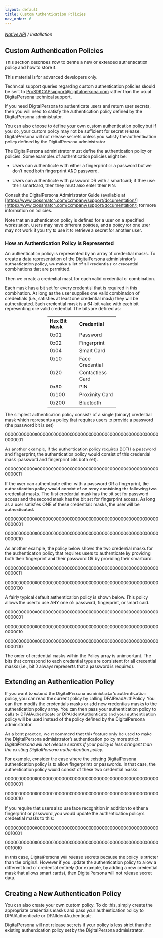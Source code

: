 ```yaml
---
layout: default
title: Custom Authentication Policies
nav_order: 6  
---
```

###### [Native API](..\index.html) / Installation   
## Custom Authentication Policies

This section describes how to define a new or extended authentication policy and how to store it.  

This material is for advanced developers only.

Technical support queries regarding custom authentication policies should be sent to ProSDKCAPsupport@digitalpersona.com rather than the usual DigitalPersona technical support.  

If you need DigitalPersona to authenticate users and return user secrets, then you will need to satisfy the authentication policy defined by the DigitalPersona administrator.   

You can also choose to define your own custom authentication policy but if you do, your custom policy may not be sufficient for secret release. DigitalPersona will not release secrets unless you satisfy the authentication policy defined by the DigitalPersona administrator.  

The DigitalPersona administrator must define the authentication policy or policies. Some examples of authentication policies might be:  

- Users can authenticate with either a fingerprint or a password but we don’t need both fingerprint AND password.  

- Users can authenticate with password OR with a smartcard; if they use their smartcard, then they must also enter their PIN.  

Consult the DigitalPersona Administrator Guide (available at [https://www.crossmatch.com/company/support/documentation/](https://www.crossmatch.com/company/support/documentation/) for more information on policies.  

Note that an authentication policy is defined for a user on a specified workstation. Users may have different policies, and a policy for one user may not work if you try to use it to retrieve a secret for another user.
### How an Authentication Policy is Represented  

An authentication policy is represented by an array of credential masks.
To create a data representation of the DigitalPersona administrator’s authentication policy, we make a list of all credentials or credential combinations that are permitted.  

Then we create a credential mask for each valid credential or combination.  

Each mask has a bit set for every credential that is required in this combination. As long as the user supplies one valid combination of credentials (i.e., satisfies at least one credential mask) they will be authenticated.
Each credential mask is a 64-bit value with each bit representing one valid credential. The bits are defined as:

<table style="width: 45%; margin-left:auto;margin-right:auto;">
  <tr>
    <th ALIGN="left">Hex Bit Mask</th>
    <th ALIGN="left">Credential</th>
  </tr>
  <tr>
  <td valign="top" >0x01</td>
  <td valign="top" >Password</td>
  </tr>
  <tr>
  <td valign="top" >0x02</td>
  <td valign="top" >Fingerprint</td>
  </tr>
  <tr>
  <td valign="top" >0x04</td>
  <td valign="top" >Smart Card</td>
  </tr>
  <tr>
  <td valign="top" >0x10</td>
  <td valign="top" >Face Credential</td>
  </tr>
  <tr>
  <td valign="top" >0x20</td>
  <td valign="top" >Contactless Card</td>
  </tr>
  <tr>
  <td valign="top" >0x80</td>
  <td valign="top" >PIN</td>
  </tr>
  <tr>
  <td valign="top" >0x100</td>
  <td valign="top" >Proximity Card</td>
  </tr>
  <tr>
  <td valign="top" >0x200</td>
  <td valign="top" >Bluetooth</td>
  </tr>             
</table>

The simplest authentication policy consists of a single (binary) credential mask which represents a policy that requires users to provide a password (the password bit is set).

0000000000000000000000000000000000000000000000000000000000000001  

As another example, if the authentication policy requires BOTH a password and fingerprint, the authentication policy would consist of this credential mask (password and fingerprint bits both set).

0000000000000000000000000000000000000000000000000000000000000011

If the user can authenticate either with a password OR a fingerprint, the authentication policy would consist of an array containing the following two credential masks. The first credential mask has the bit set for password access and the second mask has the bit set for fingerprint access. As long as a user satisfies ONE of these credentials masks, the user will be authenticated.  

0000000000000000000000000000000000000000000000000000000000000001  

0000000000000000000000000000000000000000000000000000000000000010  

As another example, the policy below shows the two credential masks for the authentication policy that requires users to authenticate by providing both their fingerprint and their password OR by providing their smartcard.  

0000000000000000000000000000000000000000000000000000000000000011  

0000000000000000000000000000000000000000000000000000000000000100  

A fairly typical default authentication policy is shown below. This policy allows the user to use ANY one of: password, fingerprint, or smart card.  

0000000000000000000000000000000000000000000000000000000000000001

0000000000000000000000000000000000000000000000000000000000000010  

0000000000000000000000000000000000000000000000000000000000000100  

The order of credential masks within the Policy array is unimportant. The bits that correspond to each credential type are consistent for all credential masks (i.e., bit 0 always represents that a password is required).  

## Extending an Authentication Policy  

If you want to extend the DigitalPersona administrator’s authentication policy, you can read the current policy by calling DPAlReadAuthPolicy. You can then modify the credentials masks or add new credentials masks to the authentication policy array. You can then pass your authentication policy to calls to DPAlAuthenticate or DPAlIdentAuthenticate and your authentication policy will be used instead of the policy defined by the DigitalPersona administrator.  

As a best practice, we recommend that this feature only be used to make the DigitalPersona administrator’s authentication policy more strict. *DigitalPersona will not release secrets if your policy is less stringent than the existing DigitalPersona authentication policy.*  

For example, consider the case where the existing DigitalPersona authentication policy is to allow fingerprints or passwords. In that case, the authentication policy would consist of these two credential masks:  

0000000000000000000000000000000000000000000000000000000000000001  

0000000000000000000000000000000000000000000000000000000000000010  

If you require that users also use face recognition in addition to either a fingerprint or password, you would update the authentication policy’s credential masks to this:  

0000000000000000000000000000000000000000000000000000000000010001  

0000000000000000000000000000000000000000000000000000000000010010  

In this case, DigitalPersona will release secrets because the policy is stricter than the original.
However if you update the authentication policy to allow a different kind of credential entirely (for example, by adding a new credential mask that allows smart cards), then DigitalPersona will not release secret data.  

## Creating a New Authentication Policy
You can also create your own custom policy. To do this, simply create the appropriate credentials masks and pass your authentication policy to DPAlAuthenticate or DPAlIdentAuthenticate.  

DigitalPersona will not release secrets if your policy is less strict than the existing authentication policy set by the DigitalPersona administrator.
